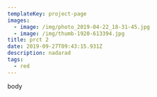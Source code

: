```yaml
---
templateKey: project-page
images:
  - image: /img/photo_2019-04-22_18-31-45.jpg
  - image: /img/thumb-1920-613394.jpg
title: prct 2
date: 2019-09-27T09:43:15.931Z
description: nadarad
tags:
  - red
---
```

body
